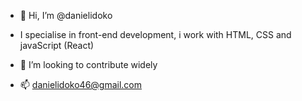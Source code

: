 - 👋 Hi, I’m @danielidoko
- I specialise in front-end development, i work with HTML, CSS and javaScript (React) 
  
- 💞️ I’m looking to contribute widely 
- 📫 danielidoko46@gmail.com

<!---
danielchieme/danielchieme is a ✨ special ✨ repository because its `README.md` (this file) appears on your GitHub profile.
You can click the Preview link to take a look at your changes.
--->
